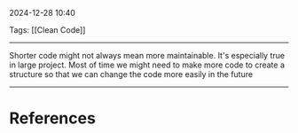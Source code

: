 2024-12-28 10:40

Tags: [[Clean Code]]

---

Shorter code might not always mean more maintainable. It's especially true in large project. 
Most of time we might need to make more code to create a structure so that we can change the code more easily in the future 

---
# References
